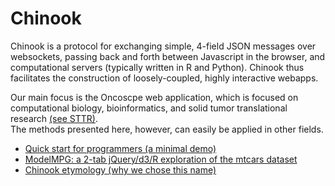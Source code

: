 # Chinook

Chinook is a  protocol for exchanging simple, 4-field JSON messages over websockets,
passing back and forth between Javascript in the browser, and computational servers 
(typically written in R and Python).  Chinook thus facilitates
the construction of loosely-coupled, highly interactive webapps.

Our main focus is the Oncoscpe web application, which is focused on computational biology, 
bioinformatics, and solid tumor translational research [(see STTR)](http://www.sttrcancer.org).  
The methods presented here, however, can easily be applied in other fields.


 * [Quick start for programmers (a minimal demo)](https://github.com/oncoscape/chinook/wiki/Build-and-Run-the-Simplest-Chinook-Demo)
 * [ModelMPG: a 2-tab jQuery/d3/R exploration of the mtcars dataset](https://github.com/oncoscape/chinook/wiki/Explore--a-classic-R-dataset:--mtcars)
 * [Chinook etymology (why we chose this name)](https://github.com/oncoscape/chinook/wiki/Chinook-Etymology)

